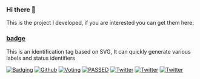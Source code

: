 ### Hi there 👋

This is the project I developed, if you are interested you can get them here:

### [badge](https://badge.eu.org)

This is an identification tag based on SVG, It can quickly generate various labels and status identifiers

[![Badging](https://badge.eu.org/static/tag/555/V1.0/84bf96/Beta/F82?icon=tag)](#)
[![Github](https://badge.eu.org/static/Sponsor/f6f8fa?icon=heart&iconcolor=ea4aaa&stroke=d1d9e0&textcolor=555)](#)
[![Voting](https://badge.eu.org/static/80%25/0b0/Voting/555/20%25/F15?stroke=555)](#)
[![PASSED](https://badge.eu.org/static/PASSED/4c1)](#)
[![Twitter](https://badge.eu.org/static/Yakeing/555?opacity=1&icon=twitter&iconcolor=3bc8f4)](#)
[![Twitter](https://badge.eu.org/static/Watch/fcfcfc/2.7K/fcfcfc?icon=watch&iconcolor=000&stroke=d5d5d5&textcolor=000&bubble=1)](#)
[![Twitter](https://badge.eu.org/static/bitcoin/555?opacity=1&icon=bitcoin&iconcolor=F9A136)](#)
